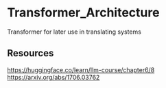 # Transformer_Architecture
Transformer for later use in translating systems

## Resources
https://huggingface.co/learn/llm-course/chapter6/8   
https://arxiv.org/abs/1706.03762
